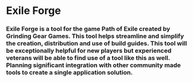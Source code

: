 # **Exile Forge**

### Exile Forge is a tool for the game Path of Exile created by Grinding Gear Games. This tool helps streamline and simplify the creation, distribution and use of build guides. This tool will be exceptionally helpful for new players but experienced veterans will be able to find use of a tool like this as well. Planning significant integration with other community made tools to create a single application solution.